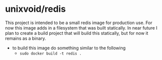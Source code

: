 # unixvoid/redis
This project is intended to be a small redis image for production use.
For now this image adds in a filesystem that was built statically.  In
near future I plan to create a build project that will build this statically,
but for now it remains as a binary.

- to build this image do something similar to the following
  - `sudo docker build -t redis .`
